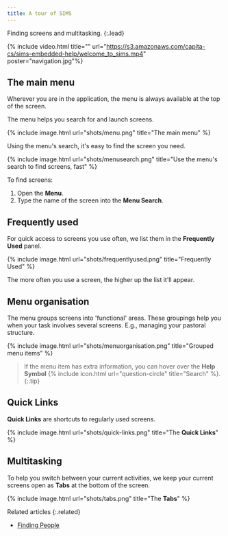 ```yaml
---
title: A tour of SIMS
---
```


Finding screens and multitasking.
{:.lead}

{% include video.html title="" url="https://s3.amazonaws.com/capita-cs/sims-embedded-help/welcome_to_sims.mp4" poster="navigation.jpg"%}

## The main menu

Wherever you are in the application, the menu is always available at the top of the screen.

The menu helps you search for and launch screens.

{% include image.html url="shots/menu.png" title="The main menu" %}

Using the menu's search, it's easy to find the screen you need.

{% include image.html url="shots/menusearch.png" title="Use the menu's search to find screens, fast" %}

To find screens:

1. Open the **Menu**.
2. Type the name of the screen into the **Menu Search**.

## Frequently used

For quick access to screens you use often, we list them in the **Frequently Used** panel.

{% include image.html url="shots/frequentlyused.png" title="Frequently Used" %}

 The more often you use a screen, the higher up the list it'll appear.

## Menu organisation

The menu groups screens into 'functional' areas. These groupings help you when your task involves several screens. E.g., managing your pastoral structure.

{% include image.html url="shots/menuorganisation.png" title="Grouped menu items" %}

> If the menu item has extra information, you can hover over the **Help Symbol** {% include icon.html url="question-circle" title="Search" %}.
{:.tip}

## Quick Links

**Quick Links** are shortcuts to regularly used screens.

{% include image.html url="shots/quick-links.png" title="The **Quick Links**" %}

## Multitasking

To help you switch between your current activities, we keep your current screens open as **Tabs** at the bottom of the screen.

{% include image.html url="shots/tabs.png" title="The **Tabs**" %}

Related articles
{:.related}

* [Finding People](../schoolmanagement/pupil/finding-pupils)